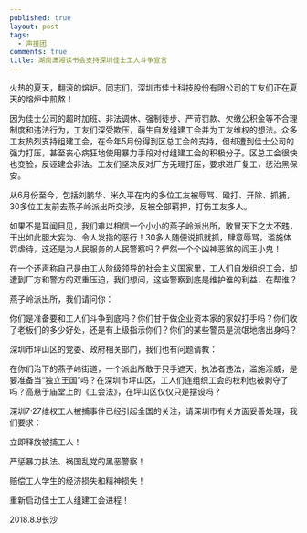 ```yaml
---
published: true
layout: post
tags:
  - 声援团
comments: true
title: 湖南潇湘读书会支持深圳佳士工人斗争宣言
---
```


火热的夏天，翻滚的熔炉。同志们，深圳市佳士科技股份有限公司的工友们正在夏天的熔炉中煎熬！

因为佳士公司的超时加班、非法调休、强制徒步、严苛罚款、欠缴公积金等不合理制度和违法行为，工友们深受欺压，萌生自发组建工会并为工友维权的想法。众多工友热烈支持组建工会，在今年5月份得到区总工会的支持，但却遭到佳士公司的强力打压，甚至丧心病狂地使用暴力手段对付组建工会的积极分子。区总工会很快也变脸，反诬建会非法。工友们坚决反对厂方无理打压，要求进厂复工，惩治黑保安。

从6月份至今，包括刘鹏华、米久平在内的多位工友被辱骂、殴打、开除、抓捕，30多位工友前去燕子岭派出所交涉，反被全部羁押，打伤工友多人。

如果不是耳闻目见，我们难以相信一个小小的燕子岭派出所，敢冒天下之大不韪，干出如此胆大妄为、令人发指的恶行！30多人随便说抓就抓，肆意辱骂，滥施体罚虐待，这还是为人民服务的人民警察吗？俨然一个个凶神恶煞的阎王小鬼！

在一个还声称自己是由工人阶级领导的社会主义国家里，工人们自发组织工会，却遭到厂方和警方的双重压迫，我们想问，这些警察到底是维护谁的利益，在帮谁？

燕子岭派出所，我们请问你：

你们是准备要和工人们斗争到底吗？你们甘于做企业资本家的家奴打手吗？你们收了老板们的多少好处，还是有上级指示你们？你们的某些警员是流氓地痞出身吗？

深圳市坪山区的党委、政府相关部门，我们也有问题请教：

在你们治下的燕子岭街道，一个派出所敢于只手遮天，执法者违法，滥施淫威，是要准备当“独立王国”吗？在深圳市坪山区，工人们连组织工会的权利也被剥夺了吗？高悬于庙堂上的《工会法》，在坪山区仅仅只是摆设吗？

深圳7·27维权工人被捕事件已经引起全国的关注，请深圳市有关方面妥善处理，我们要求：

立即释放被捕工人！

严惩暴力执法、祸国乱党的黑恶警察！

赔偿工人学生的经济损失和精神损失！

重新启动佳士工人组建工会进程！

2018.8.9长沙
